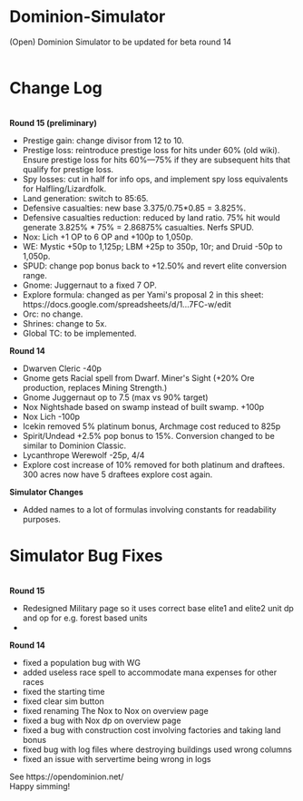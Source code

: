 # Dominion-Simulator
(Open) Dominion Simulator to be updated for beta round 14<br><br>
<h1>Change Log</h1><br>
<b>Round 15 (preliminary)</b><br>
<ul>
<li>Prestige gain: change divisor from 12 to 10.</li>
<li>Prestige loss: reintroduce prestige loss for hits under 60% (old wiki). Ensure prestige loss for hits 60%—75% if they are subsequent hits that qualify for prestige loss.</li>
<li>Spy losses: cut in half for info ops, and implement spy loss equivalents for Halfling/Lizardfolk.</li>
<li>Land generation: switch to 85:65.</li>
<li>Defensive casualties: new base 3.375/0.75*0.85 = 3.825%.</li>
<li>Defensive casualties reduction: reduced by land ratio. 75% hit would generate 3.825% * 75% = 2.86875% casualties. Nerfs SPUD.</li>
<li>Nox: Lich +1 OP to 6 OP and +100p to 1,050p.</li>
<li>WE: Mystic +50p to 1,125p; LBM +25p to 350p, 10r; and Druid -50p to 1,050p.</li>
<li>SPUD: change pop bonus back to +12.50% and revert elite conversion range.</li>
<li>Gnome: Juggernaut to a fixed 7 OP.</li>
<li>Explore formula: changed as per Yami's proposal 2 in this sheet: https://docs.google.com/spreadsheets/d/1...7FC-w/edit</li>
<li>Orc: no change.</li>
<li>Shrines: change to 5x.</li>
 <li>Global TC: to be implemented.</li>
</ul>
<b>Round 14</b><br>
<ul>
<li>Dwarven Cleric -40p</li>
<li>Gnome gets Racial spell from Dwarf. Miner's Sight (+20% Ore production, replaces Mining Strength.)</li>
<li>Gnome Juggernaut op to 7.5 (max vs 90% target)</li>
<li>Nox Nightshade based on swamp instead of built swamp. +100p </li>
<li>Nox Lich -100p</li>
<li>Icekin removed 5% platinum bonus, Archmage cost reduced to 825p</li>
<li>Spirit/Undead +2.5% pop bonus to 15%. Conversion changed to be similar to Dominion Classic.</li>
<li>Lycanthrope Werewolf -25p, 4/4</li>
<li>Explore cost increase of 10% removed for both platinum and draftees. 300 acres now have 5 draftees explore cost again.</li>
</ul>
<b>Simulator Changes</b><br>
<ul>
 <li>Added names to a lot of formulas involving constants for readability purposes.</li>
</ul>
<h1>Simulator Bug Fixes</h1><br>
<b>Round 15</b><br>
<ul><li>Redesigned Military page so it uses correct base elite1 and elite2 unit dp and op for e.g. forest based units<li>
 </ul>
 <b>Round 14</b><br>
<ul><li>fixed a population bug with WG</li>
  <li>added useless race spell to accommodate mana expenses for other races</li>
  <li>fixed the starting time</li>
  <li>fixed clear sim button</li>
  <li>fixed renaming The Nox to Nox on overview page</li>
  <li>fixed a bug with Nox dp on overview page</li>
  <li>fixed a bug with construction cost involving factories and taking land bonus</li>
 <li>fixed bug with log files where destroying buildings used wrong columns</li>
 <li>fixed an issue with servertime being wrong in logs</li>
</ul>
See https://opendominion.net/<br>
Happy simming!
